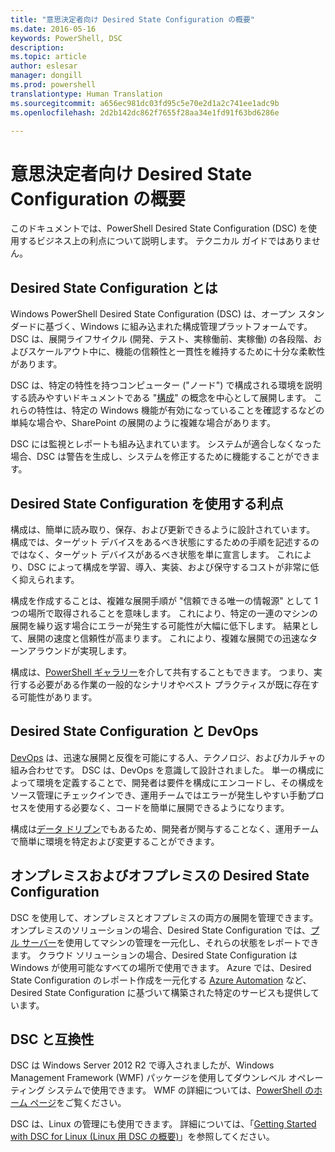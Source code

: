 ```yaml
---
title: "意思決定者向け Desired State Configuration の概要"
ms.date: 2016-05-16
keywords: PowerShell, DSC
description: 
ms.topic: article
author: eslesar
manager: dongill
ms.prod: powershell
translationtype: Human Translation
ms.sourcegitcommit: a656ec981dc03fd95c5e70e2d1a2c741ee1adc9b
ms.openlocfilehash: 2d2b142dc862f7655f28aa34e1fd91f63bd6286e

---
```


# 意思決定者向け Desired State Configuration の概要 #

このドキュメントでは、PowerShell Desired State Configuration (DSC) を使用するビジネス上の利点について説明します。 テクニカル ガイドではありません。

## Desired State Configuration とは ##

Windows PowerShell Desired State Configuration (DSC) は、オープン スタンダードに基づく、Windows に組み込まれた構成管理プラットフォームです。 DSC は、展開ライフサイクル (開発、テスト、実稼働前、実稼働) の各段階、およびスケールアウト中に、機能の信頼性と一貫性を維持するために十分な柔軟性があります。 

DSC は、特定の特性を持つコンピューター ("ノード") で構成される環境を説明する読みやすいドキュメントである "[構成](https://msdn.microsoft.com/en-us/powershell/dsc/configurations)" の概念を中心として展開します。 これらの特性は、特定の Windows 機能が有効になっていることを確認するなどの単純な場合や、SharePoint の展開のように複雑な場合があります。 

DSC には監視とレポートも組み込まれています。 システムが適合しなくなった場合、DSC は警告を生成し、システムを修正するために機能することができます。 

## Desired State Configuration を使用する利点 ##

構成は、簡単に読み取り、保存、および更新できるように設計されています。 構成では、ターゲット デバイスをあるべき状態にするための手順を記述するのではなく、ターゲット デバイスがあるべき状態を単に宣言します。 これにより、DSC によって構成を学習、導入、実装、および保守するコストが非常に低く抑えられます。 

構成を作成することは、複雑な展開手順が "信頼できる唯一の情報源" として 1 つの場所で取得されることを意味します。 これにより、特定の一連のマシンの展開を繰り返す場合にエラーが発生する可能性が大幅に低下します。 結果として、展開の速度と信頼性が高まります。 これにより、複雑な展開での迅速なターンアラウンドが実現します。

構成は、[PowerShell ギャラリー](https://powershellgallery.com)を介して共有することもできます。 つまり、実行する必要がある作業の一般的なシナリオやベスト プラクティスが既に存在する可能性があります。


## Desired State Configuration と DevOps ##

[DevOps](http://blogs.technet.com/b/ashleymcglone/archive/2015/11/20/devops-for-n00bs-ie-windows-people.aspx) は、迅速な展開と反復を可能にする人、テクノロジ、およびカルチャの組み合わせです。 DSC は、DevOps を意識して設計されました。 単一の構成によって環境を定義することで、開発者は要件を構成にエンコードし、その構成をソース管理にチェックインでき、運用チームではエラーが発生しやすい手動プロセスを使用する必要なく、コードを簡単に展開できるようになります。 

構成は[データ ドリブン](https://msdn.microsoft.com/en-us/powershell/dsc/configdata)でもあるため、開発者が関与することなく、運用チームで簡単に環境を特定および変更することができます。 

## オンプレミスおよびオフプレミスの Desired State Configuration ##

DSC を使用して、オンプレミスとオフプレミスの両方の展開を管理できます。 オンプレミスのソリューションの場合、Desired State Configuration では、[プル サーバー](https://msdn.microsoft.com/en-us/powershell/dsc/pullserver)を使用してマシンの管理を一元化し、それらの状態をレポートできます。 クラウド ソリューションの場合、Desired State Configuration は Windows が使用可能なすべての場所で使用できます。 Azure では、Desired State Configuration のレポート作成を一元化する [Azure Automation](https://azure.microsoft.com/en-us/documentation/services/automation/) など、Desired State Configuration に基づいて構築された特定のサービスも提供しています。 

## DSC と互換性 ##

DSC は Windows Server 2012 R2 で導入されましたが、Windows Management Framework (WMF) パッケージを使用してダウンレベル オペレーティング システムで使用できます。 WMF の詳細については、[PowerShell のホーム ページ](https://msdn.microsoft.com/en-us/powershell/)をご覧ください。 

DSC は、Linux の管理にも使用できます。 詳細については、「[Getting Started with DSC for Linux (Linux 用 DSC の概要)](https://msdn.microsoft.com/en-us/powershell/dsc/lnxgettingstarted)」を参照してください。




<!--HONumber=Oct16_HO1-->


